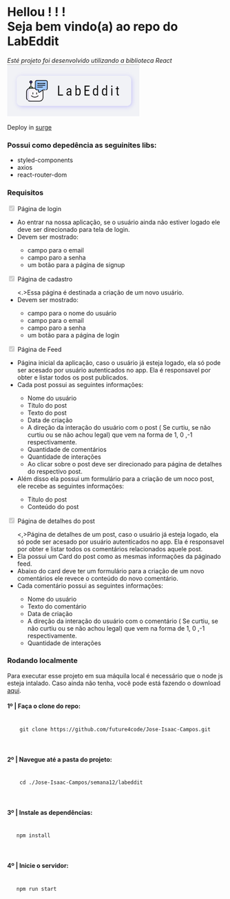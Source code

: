 # Hellou ! ! ! <br> Seja bem vindo(a) ao repo do <strong>LabEddit</strong>

<em>Esté projeto foi desenvolvido utilizando a biblioteca React</em>
<br>
<img src="./assets/logo-labeddit.png">

Deploy in [surge](http://jose-isaac-labeddit.surge.sh/)

### Possui como depedência as seguinites libs:

<ul>
  <li>styled-components</li>
  <li>axios</li>
  <li>react-router-dom</li>
</ul>

### Requisitos

<input type="checkbox" checked disabled> Página de login

<ul>
    <li>Ao entrar na nossa aplicação, se o usuário ainda não estiver logado ele deve ser direcionado para tela de login.</li>
    <li>Devem ser mostrado:</li>
    <ul>
        <li>campo para o email</li>
        <li>campo paro a senha</li>
        <li>um botão para a página de signup</li>
    </ul>
</ul>

<input type="checkbox" checked disabled> Página de cadastro

<ul>
    <.>Essa página é destinada a criação de  um novo usuário.</li>
   <li>Devem ser mostrado:</li>
    <ul>
        <li>campo para o nome do usuário</li>
        <li>campo para o email</li>
        <li>campo paro a senha</li>
        <li>um botão para a página de login</li>
    </ul>
</ul>

<input type="checkbox" checked disabled> Página de Feed

<ul>
    <li>Página inicial da aplicação, caso o usuário já esteja logado, ela só pode ser acesado por usuário autenticados no app. Ela é responsavel por obter e listar todos os post publicados.</li>
    <li>Cada post possui as seguintes informações:</li>
    <ul>
      <li>Nome do usuário</li>
      <li>Título do post</li>
      <li>Texto do post</li>
      <li>Data de criação</li>
      <li>A direção da interação do usuário com o post ( Se curtiu, se não curtiu ou se não achou legal) que vem na forma de 1, 0 ,-1 respectivamente.</li>
      <li>Quantidade de comentários</li>
      <li>Quantidade de interações</li>
      <li>Ao clicar sobre o post deve ser direcionado para página de detalhes do respectivo post.</li>
    </ul>
    <li>Além disso ela possui um formulário para a criação de um noco post, ele recebe as seguintes informações:</li>
    <ul>
      <li>Título do post</li>
      <li>Conteúdo do post</li>
    </ul>
</ul>

<input type="checkbox" checked disabled> Página de detalhes do post

<ul>
  <,>Página de detalhes de um post, caso o usuário já esteja logado, ela só pode ser acesado por usuário autenticados no app. Ela é responsavel por obter e listar todos os comentários relacionados aquele post.</li>
  <li>Ela possui um Card do post como as mesmas informações da páginado feed.</li>
  <li>Abaixo do card deve ter um formulário para a criação de um novo comentários ele revece o conteúdo do novo comentário.</li>
  <li>Cada comentário possui as seguintes informações:</li>
    <ul>
      <li>Nome do usuário</li>
      <li>Texto do comentário</li>
      <li>Data de criação</li>
      <li>A direção da interação do usuário com o comentário ( Se curtiu, se não curtiu ou se não achou legal) que vem na forma de 1, 0 ,-1 respectivamente.</li>
      <li>Quantidade de interações</li>
    </ul>
</ul>

### Rodando localmente

Para executar esse projeto em sua máquila local é necessário que o node js esteja intalado. Caso ainda não tenha, você pode está fazendo o download [aqui](https://nodejs.org/en/download/).

<h4>1º | Faça o clone do repo:</h4>

<code>
    git clone https://github.com/future4code/Jose-Isaac-Campos.git
</code>

<br>
<br>

<h4>2º | Navegue até a pasta do projeto:</h4>

<code>
    cd ./Jose-Isaac-Campos/semana12/labeddit
</code>

<br>
<br>

<h4>3º | Instale as dependências:</h4>

<code>
   npm install
</code>

<br>
<br>

<h4>4º | Inicie o servidor:</h4>

<code>
   npm run start
</code>
